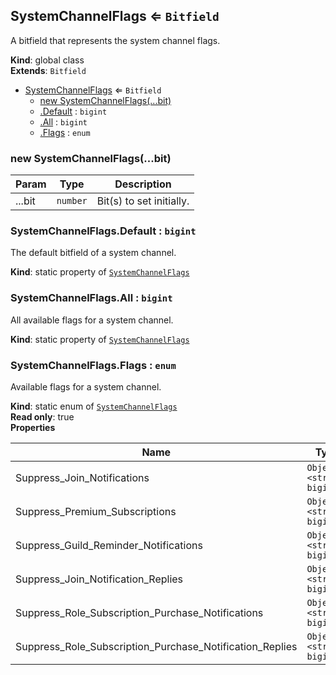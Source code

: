<a name="SystemChannelFlags"></a>

## SystemChannelFlags ⇐ <code>Bitfield</code>
A bitfield that represents the system channel flags.

**Kind**: global class  
**Extends**: <code>Bitfield</code>  

* [SystemChannelFlags](#SystemChannelFlags) ⇐ <code>Bitfield</code>
    * [new SystemChannelFlags(...bit)](#new_SystemChannelFlags_new)
    * [.Default](#SystemChannelFlags.Default) : <code>bigint</code>
    * [.All](#SystemChannelFlags.All) : <code>bigint</code>
    * [.Flags](#SystemChannelFlags.Flags) : <code>enum</code>

<a name="new_SystemChannelFlags_new"></a>

### new SystemChannelFlags(...bit)

| Param | Type | Description |
| --- | --- | --- |
| ...bit | <code>number</code> | Bit(s) to set initially. |

<a name="SystemChannelFlags.Default"></a>

### SystemChannelFlags.Default : <code>bigint</code>
The default bitfield of a system channel.

**Kind**: static property of [<code>SystemChannelFlags</code>](#SystemChannelFlags)  
<a name="SystemChannelFlags.All"></a>

### SystemChannelFlags.All : <code>bigint</code>
All available flags for a system channel.

**Kind**: static property of [<code>SystemChannelFlags</code>](#SystemChannelFlags)  
<a name="SystemChannelFlags.Flags"></a>

### SystemChannelFlags.Flags : <code>enum</code>
Available flags for a system channel.

**Kind**: static enum of [<code>SystemChannelFlags</code>](#SystemChannelFlags)  
**Read only**: true  
**Properties**

| Name | Type | Default |
| --- | --- | --- |
| Suppress_Join_Notifications | <code>Object.&lt;string, bigint&gt;</code> | <code></code> | 
| Suppress_Premium_Subscriptions | <code>Object.&lt;string, bigint&gt;</code> | <code></code> | 
| Suppress_Guild_Reminder_Notifications | <code>Object.&lt;string, bigint&gt;</code> | <code></code> | 
| Suppress_Join_Notification_Replies | <code>Object.&lt;string, bigint&gt;</code> | <code></code> | 
| Suppress_Role_Subscription_Purchase_Notifications | <code>Object.&lt;string, bigint&gt;</code> | <code></code> | 
| Suppress_Role_Subscription_Purchase_Notification_Replies | <code>Object.&lt;string, bigint&gt;</code> | <code></code> | 

